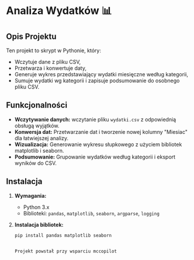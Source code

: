 # Analiza Wydatków 📊

## Opis Projektu
Ten projekt to skrypt w Pythonie, który:
- Wczytuje dane z pliku CSV,
- Przetwarza i konwertuje daty,
- Generuje wykres przedstawiający wydatki miesięczne według kategorii,
- Sumuje wydatki wg kategorii i zapisuje podsumowanie do osobnego pliku CSV.

## Funkcjonalności
- **Wczytywanie danych:** wczytanie pliku `wydatki.csv` z odpowiednią obsługą wyjątków.
- **Konwersja dat:** Przetwarzanie dat i tworzenie nowej kolumny "Miesiac" dla łatwiejszej analizy.
- **Wizualizacja:** Generowanie wykresu słupkowego z użyciem bibliotek matplotlib i seaborn.
- **Podsumowanie:** Grupowanie wydatków według kategorii i eksport wyników do CSV.

## Instalacja
1. **Wymagania:**
   - Python 3.x
   - Biblioteki: `pandas`, `matplotlib`, `seaborn`, `argparse`, `logging`

2. **Instalacja bibliotek:**
   ```bash
   pip install pandas matplotlib seaborn


   Projekt powstał przy wsparciu mccopilot
